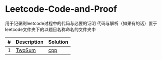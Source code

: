 # Leetcode-Code-and-Proof
用于记录刷leetcode过程中的代码与必要的证明
代码与解析（如果有的话）置于leetcode文件夹下的以题目名称命名的文件夹中

|#|Description|Solution|
|--|-----------|--------|
|1|[TwoSum](https://leetcode.com/problems/two-sum/)|[cpp](https://github.com/chAngeZhaoZhanBo/Leetcode-Code-and-Proof/tree/master/leetcode/Two%20Sum)|
